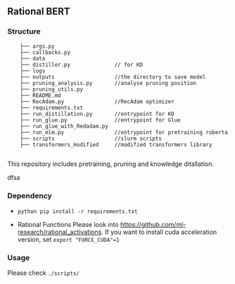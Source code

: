 ## Rational BERT

### Structure
```
    ├── args.py
    ├── callbacks.py
    ├── data
    ├── distiller.py              // for KD
    ├── logs                        
    ├── outputs                   //the directory to save model
    ├── pruning_analysis.py       //analyse pruning position
    ├── pruning_utils.py
    ├── README.md
    ├── RecAdam.py                //RecAdam optimizer
    ├── requirements.txt        
    ├── run_distillation.py       //entrypoint for KD
    ├── run_glue.py               //entrypoint for Glue
    ├── run_glue_with_Redadam.py
    ├── run_mlm.py                //entrypoint for pretraining roberta
    ├── scripts                   //slurm scripts
    ├── transformers_modified     //modified transformers library
    
```
This repository includes pretraining, pruning and knowledge ditallation.  

dfsa
### Dependency
- `python
pip install -r requirements.txt
`

- Rational Functions 
Please look into https://github.com/ml-research/rational_activations. If you want to install cuda acceleration version, set `export "FORCE_CUDA"=1`

### Usage
Please check `./scripts/`




